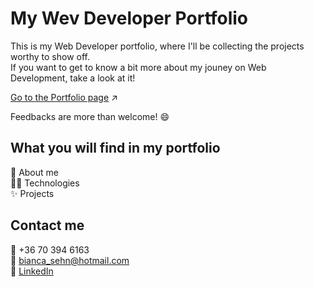 # My Wev Developer Portfolio

This is my Web Developer portfolio, where I'll be collecting the projects worthy to show off. <br/>
If you want to get to know a bit more about my jouney on Web Development, take a look at it! <br/>

<a target="_blank" href="biancasehn.github.io/portfolio/">Go to the Portfolio page</a> :arrow_upper_right:

Feedbacks are more than welcome! :smile:

## What you will find in my portfolio

:woman: About me <br/>
:woman_technologist: Technologies <br/>
:sparkles: Projects <br/>

## Contact me
:iphone: +36 70 394 6163 <br/>
:e-mail: bianca_sehn@hotmail.com <br/>
:link: <a target="_blank" href="https://www.linkedin.com/in/bianca-sehn-95b72b140/">LinkedIn</a>
